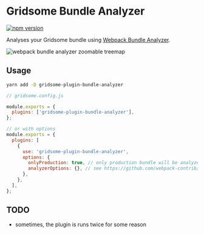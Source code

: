 # Gridsome Bundle Analyzer

[![npm version](https://img.shields.io/npm/v/gridsome-plugin-bundle-analyzer)](https://www.npmjs.com/package/gridsome-plugin-bundle-analyzer)

Analyses your Gridsome bundle using [Webpack Bundle Analyzer](https://github.com/webpack-contrib/webpack-bundle-analyzer).

![webpack bundle analyzer zoomable treemap](https://cloud.githubusercontent.com/assets/302213/20628702/93f72404-b338-11e6-92d4-9a365550a701.gif)

## Usage

```bash
yarn add -D gridsome-plugin-bundle-analyzer
```

```js
// gridsome.config.js

module.exports = {
  plugins: ['gridsome-plugin-bundle-analyzer'],
};

// or with options
module.exports = {
  plugins: [
    {
      use: 'gridsome-plugin-bundle-analyzer',
      options: {
        onlyProduction: true, // only production bundle will be analyzed by default
        analyzerOptions: {}, // see https://github.com/webpack-contrib/webpack-bundle-analyzer
      },
    },
  ],
};
```

## TODO

- sometimes, the plugin is runs twice for some reason

